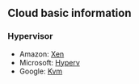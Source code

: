 ## Cloud basic information

### Hypervisor
- Amazon: [Xen](./file/xen.md) 
- Microsoft: [Hyperv](./file/hyperv.md)
- Google: [Kvm](./file/kvm.md)

